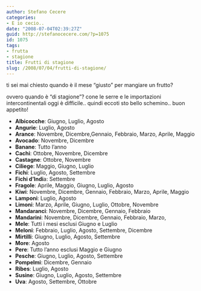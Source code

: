 ```yaml
---
author: Stefano Cecere
categories:
- E io cecio..
date: "2008-07-04T02:39:27Z"
guid: http://stefanocecere.com/?p=1075
id: 1075
tags:
- frutta
- stagione
title: Frutti di stagione
slug: /2008/07/04/frutti-di-stagione/
---
```


ti sei mai chiesto quando è il mese &#8220;giusto&#8221; per mangiare un frutto?
  
ovvero quando è &#8220;di stagione&#8221;? cone le serre e le importazioni intercontinentali oggi è difficile.. quindi eccoti sto bello schemino.. buon appetito!

  * **Albicocche**: Giugno, Luglio, Agosto
  * **Angurie**: Luglio, Agosto
  * **Arance**: Novembre, Dicembre,Gennaio, Febbraio, Marzo, Aprile, Maggio
  * **Avocado**: Novembre, Dicembre
  * **Banane**: Tutto l’anno
  * **Cachi**: Ottobre, Novembre, Dicembre
  * **Castagne**: Ottobre, Novembre
  * **Ciliege**: Maggio, Giugno, Luglio
  * **Fichi**: Luglio, Agosto, Settembre
  * **Fichi d’Indi**a: Settembre
  * **Fragole**: Aprile, Maggio, Giugno, Luglio, Agosto
  * **Kiwi**: Novembre, Dicembre, Gennaio, Febbraio, Marzo, Aprile, Maggio
  * **Lamponi**: Luglio, Agosto
  * **Limoni**: Marzo, Aprile, Giugno, Luglio, Ottobre, Novembre
  * **Mandaranci**: Novembre, Dicembre, Gennaio, Febbraio
  * **Mandarini**: Novembre, Dicembre, Gennaio, Febbraio, Marzo, 
  * **Mele**: Tutti i mesi esclusi Giugno e Luglio
  * **Meloni**: Febbraio, Luglio, Agosto, Settembre, Dicembre
  * **Mirtilli**: Giugno, Luglio, Agosto, Settembre
  * **More**: Agosto
  * **Pere**: Tutto l’anno esclusi Maggio e Giugno
  * **Pesche**: Giugno, Luglio, Agosto, Settembre
  * **Pompelmi**: Dicembre, Gennaio
  * **Ribes**: Luglio, Agosto
  * **Susine**: Giugno, Luglio, Agosto, Settembre
  * **Uva**: Agosto, Settembre, Ottobre